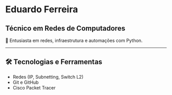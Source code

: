 #           Eduardo Ferreira

##       Técnico em Redes de Computadores

📡 Entusiasta em redes, infraestrutura e automações com Python.

---

## 🛠️ Tecnologias e Ferramentas

- Redes (IP, Subnetting, Switch L2)  
- Git e GitHub  
- Cisco Packet Tracer
